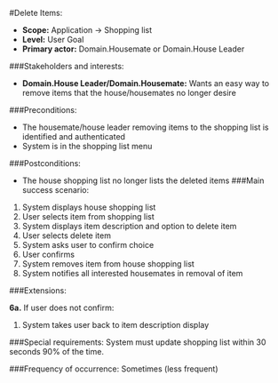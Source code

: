 #Delete Items:
+ **Scope:** Application -> Shopping list
+ **Level:** User Goal
+ **Primary actor:** Domain.Housemate or Domain.House Leader

###Stakeholders and interests:
+ **Domain.House Leader/Domain.Housemate:** Wants an easy way to remove items that the house/housemates no longer desire


###Preconditions:
+ The housemate/house leader removing items to the shopping list is identified and authenticated
+ System is in the shopping list menu

###Postconditions:
+ The house shopping list no longer lists the deleted items
###Main success scenario:
1. System displays house shopping list
2. User selects item from shopping list
3. System displays item description and  option to delete item
4. User selects delete item
5. System asks user to confirm choice
6. User confirms
7. System removes item from house shopping list
8. System notifies all interested housemates in removal of item

###Extensions:

**6a.** If user does not confirm:
1. System takes user back to item description display


###Special requirements:
System must update shopping list within 30 seconds 90% of the time.

###Frequency of occurrence:
Sometimes (less frequent)
